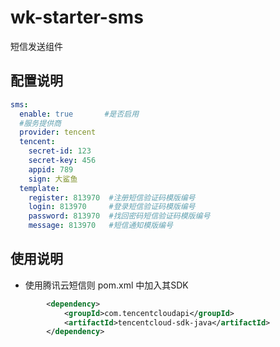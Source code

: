 # wk-starter-sms

短信发送组件

## 配置说明

```yaml
sms:
  enable: true       #是否启用
  #服务提供商
  provider: tencent
  tencent:
    secret-id: 123
    secret-key: 456
    appid: 789
    sign: 大鲨鱼
  template:
    register: 813970  #注册短信验证码模版编号
    login: 813970     #登录短信验证码模版编号
    password: 813970  #找回密码短信验证码模版编号
    message: 813970   #短信通知模版编号
```

## 使用说明

* 使用腾讯云短信则 pom.xml 中加入其SDK
```xml
        <dependency>
            <groupId>com.tencentcloudapi</groupId>
            <artifactId>tencentcloud-sdk-java</artifactId>
        </dependency>
```